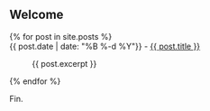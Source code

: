 ## Welcome

<dl>
  {% for post in site.posts %}
  <dt>{{ post.date | date: "%B %-d %Y"}} - <a href="{{ post.url }}">{{ post.title }}</a></dt>
  <dd><p>{{ post.excerpt }}</p></dd>
  {% endfor %}
</dl>

Fin.